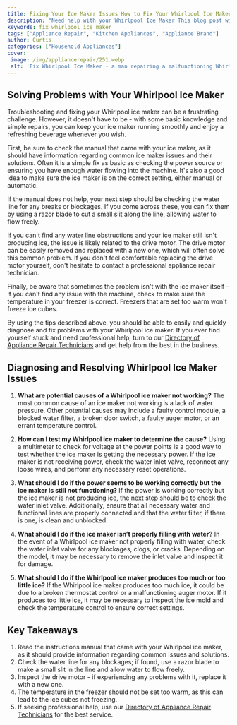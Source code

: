 ```yaml
---
title: Fixing Your Ice Maker Issues How to Fix Your Whirlpool Ice Maker
description: "Need help with your Whirlpool Ice Maker This blog post will give you step-by-step instructions on how to troubleshoot and repair your ice maker issues Get your ice maker working like new"
keywords: fix whirlpool ice maker
tags: ["Appliance Repair", "Kitchen Appliances", "Appliance Brand"]
author: Curtis
categories: ["Household Appliances"]
cover: 
 image: /img/appliancerepair/251.webp
 alt: 'Fix Whirlpool Ice Maker - a man repairing a malfunctioning Whirlpool ice maker'
---
```

## Solving Problems with Your Whirlpool Ice Maker

Troubleshooting and fixing your Whirlpool ice maker can be a frustrating challenge. However, it doesn't have to be - with some basic knowledge and simple repairs, you can keep your ice maker running smoothly and enjoy a refreshing beverage whenever you wish.

First, be sure to check the manual that came with your ice maker, as it should have information regarding common ice maker issues and their solutions. Often it is a simple fix as basic as checking the power source or ensuring you have enough water flowing into the machine. It's also a good idea to make sure the ice maker is on the correct setting, either manual or automatic.

If the manual does not help, your next step should be checking the water line for any breaks or blockages. If you come across these, you can fix them by using a razor blade to cut a small slit along the line, allowing water to flow freely.

If you can't find any water line obstructions and your ice maker still isn't producing ice, the issue is likely related to the drive motor. The drive motor can be easily removed and replaced with a new one, which will often solve this common problem. If you don't feel comfortable replacing the drive motor yourself, don't hesitate to contact a professional appliance repair technician.

Finally, be aware that sometimes the problem isn't with the ice maker itself - if you can't find any issue with the machine, check to make sure the temperature in your freezer is correct. Freezers that are set too warm won't freeze ice cubes.

By using the tips described above, you should be able to easily and quickly diagnose and fix problems with your Whirlpool ice maker. If you ever find yourself stuck and need professional help, turn to our [Directory of Appliance Repair Technicians](./pages/appliance-repair-technicians) and get help from the best in the business.

## Diagnosing and Resolving Whirlpool Ice Maker Issues

1. **What are potential causes of a Whirlpool ice maker not working?** 
The most common cause of an ice maker not working is a lack of water pressure. Other potential causes may include a faulty control module, a blocked water filter, a broken door switch, a faulty auger motor, or an errant temperature control.

2. **How can I test my Whirlpool ice maker to determine the cause?** 
Using a multimeter to check for voltage at the power points is a good way to test whether the ice maker is getting the necessary power. If the ice maker is not receiving power, check the water inlet valve, reconnect any loose wires, and perform any necessary reset operations.

3. **What should I do if the power seems to be working correctly but the ice maker is still not functioning?** 
If the power is working correctly but the ice maker is not producing ice, the next step should be to check the water inlet valve. Additionally, ensure that all necessary water and functional lines are properly connected and that the water filter, if there is one, is clean and unblocked.

4. **What should I do if the ice maker isn’t properly filling with water?** 
In the event of a Whirlpool ice maker not properly filling with water, check the water inlet valve for any blockages, clogs, or cracks. Depending on the model, it may be necessary to remove the inlet valve and inspect it for damage.

5. **What should I do if the Whirlpool ice maker produces too much or too little ice?** 
If the Whirlpool ice maker produces too much ice, it could be due to a broken thermostat control or a malfunctioning auger motor. If it produces too little ice, it may be necessary to inspect the ice mold and check the temperature control to ensure correct settings.

## Key Takeaways 
1. Read the instructions manual that came with your Whirlpool ice maker, as it should provide information regarding common issues and solutions.
2. Check the water line for any blockages; if found, use a razor blade to make a small slit in the line and allow water to flow freely.
3. Inspect the drive motor - if experiencing any problems with it, replace it with a new one.
4. The temperature in the freezer should not be set too warm, as this can lead to the ice cubes not freezing.
5. If seeking professional help, use our [Directory of Appliance Repair Technicians](./pages/appliance-repair-technicians) for the best service.
